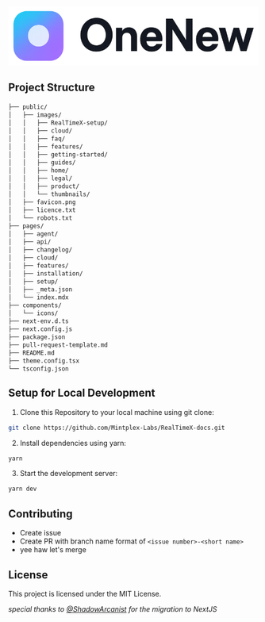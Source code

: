 <a name="readme-top"></a>

<p align="center">
  <a href="https://realtimex.ai"><img src="https://github.com/Mintplex-Labs/anything-llm/blob/master/images/wordmark.png?raw=true" alt="RealTimeX logo"></a>
</p>


## Project Structure

```
├── public/
│   ├── images/
│   │   ├── RealTimeX-setup/
│   │   ├── cloud/
│   │   ├── faq/
│   │   ├── features/
│   │   ├── getting-started/
│   │   ├── guides/
│   │   ├── home/
│   │   ├── legal/
│   │   ├── product/
│   │   └── thumbnails/
│   ├── favicon.png
│   ├── licence.txt
│   └── robots.txt
├── pages/
│   ├── agent/
│   ├── api/
│   ├── changelog/
│   ├── cloud/
│   ├── features/
│   ├── installation/
│   ├── setup/
│   ├── _meta.json
│   └── index.mdx
├── components/
│   └── icons/
├── next-env.d.ts
├── next.config.js
├── package.json
├── pull-request-template.md
├── README.md
├── theme.config.tsx
└── tsconfig.json
```

## Setup for Local Development

1. Clone this Repository to your local machine using git clone:

```sh
git clone https://github.com/Mintplex-Labs/RealTimeX-docs.git
```


2. Install dependencies using yarn:

```sh
yarn
```

3. Start the development server:

```sh
yarn dev
```

## Contributing

- Create issue
- Create PR with branch name format of `<issue number>-<short name>`
- yee haw let's merge

## License

This project is licensed under the MIT License.

_special thanks to [@ShadowArcanist](https://github.com/ShadowArcanist) for the migration to NextJS_
